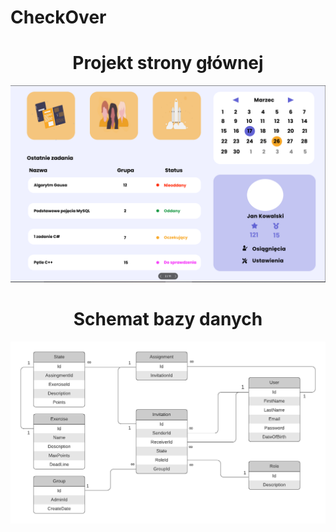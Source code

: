 # CheckOver
<div align="center">
    <h1>Projekt strony głównej</h1>
    <img src="project.PNG"></img> 
    <h1>Schemat bazy danych</h1>
    <img src="schema.png"></img>
</div>
